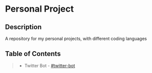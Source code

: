 # Personal Project

## Description

A repository for my personal projects, with different coding languages

## Table of Contents

> - Twitter Bot - [#twitter-bot](https://github.com/raphtolentino/Personal-Projects/tree/main/Twitter-bot)